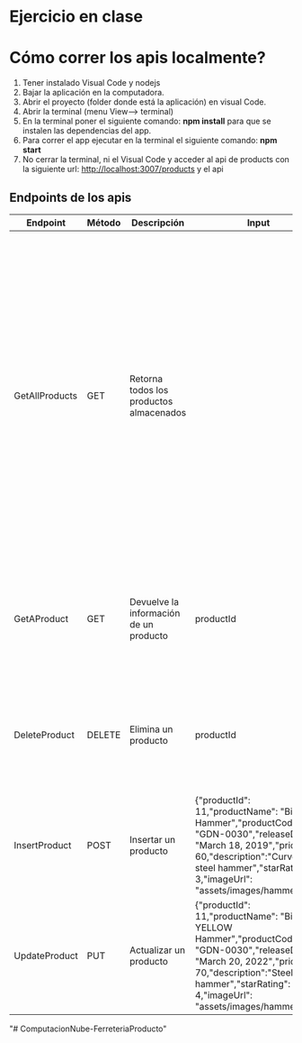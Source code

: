 # Ejercicio en clase

# Cómo correr los apis localmente?

1. Tener instalado Visual Code y nodejs
2. Bajar la aplicación en la computadora.
3. Abrir el proyecto (folder donde está la aplicación) en visual Code.
4. Abrir la terminal (menu View--> terminal)
5. En la terminal poner el siguiente comando: **npm install** para que se instalen las dependencias del app.
6. Para correr el app ejecutar en la terminal el siguiente comando: **npm start**
7. No cerrar la terminal, ni el Visual Code y acceder al api de products con la siguiente url: [http://localhost:3007/products](http://localhost:3007/products) y el api 

## Endpoints de los apis
| Endpoint | Método | Descripción | Input | Output | Ejemplo | Excepciones |
| ------ | ------ | ------ | ------ | ------ | ------ | ------ |
| GetAllProducts | GET | Retorna todos los productos almacenados |  | [{"productId": 2,"productName": "Garden Cart","productCode": "GDN-0023", "releaseDate": "March 18, 2019","price": 32.99,"description": "15 gallon capacity rolling garden cart","starRating": 5,"imageUrl": "assets/images/garden.jpg"}, {"productId": 5,"productName": "Hammer","productCode": "TBX-0048","releaseDate": "May 21, 2019","price": 8.9,"description": "Curved claw steel hammer","starRating": 4.6,"imageUrl": "assets/images/hammer.jpg"},{"productId": 7,"productName": "Drill","productCode": "PRX-095","releaseDate": "Sept 2nd, 2019","price": 32.9,"description": "","starRating": 3.2,"imageUrl": "assets/images/drill.jpg"} | http://localhost:3007/products | Si no hay productos se devuelve un [] | 
| GetAProduct | GET | Devuelve la información de un producto | productId | [{"productId": 5,"productName": "Hammer","productCode": "TBX-0048","releaseDate": "May 21, 2019","price": 8.9,"description": "Curved claw steel hammer","starRating": 4.6,"imageUrl": "assets/images/hammer.jpg"}] | http://localhost:3007/products/5 | Si no existe el producto consultado, se devuelve: {"success": "false", "message": "Product not found"} |
| DeleteProduct | DELETE | Elimina un producto | productId | [{"productId": 5,"productName": "Hammer","productCode": "TBX-0048","releaseDate": "May 21, 2019","price": 8.9,"description": "Curved claw steel hammer","starRating": 4.6,"imageUrl": "assets/images/hammer.jpg"}] | http://localhost:3007/products/5 | Si no existe el producto que se desea eliminar, se devuelve: {"success": "false","message": "The product does not exist. Specify a product that is already stored."} |
| InsertProduct | POST | Insertar un producto | {"productId": 11,"productName": "Big Hammer","productCode": "GDN-0030","releaseDate": "March 18, 2019","price": 60,"description":"Curved steel hammer","starRating": 3,"imageUrl": "assets/images/hammer.jpg"} | {"productId": 11,"productName": "Big Hammer","productCode": "GDN-0030","releaseDate": "March 18, 2019","price": 60,"description":"Curved steel hammer","starRating": 3,"imageUrl": "assets/images/hammer.jpg"} | http://localhost:3007/products/ |  |
| UpdateProduct | PUT | Actualizar un producto | {"productId": 11,"productName": "Big YELLOW Hammer","productCode": "GDN-0030","releaseDate": "March 20, 2022","price": 70,"description":"Steel hammer","starRating": 4,"imageUrl": "assets/images/hammer.jpg"} | {"productId": 11,"productName": "Big YELLOW Hammer","productCode": "GDN-0030","releaseDate": "March 20, 2022","price": 70,"description":"Steel hammer","starRating": 4,"imageUrl": "assets/images/hammer.jpg"} | http://localhost:3007/products/ | Si el prducto que desea actualizar no existe, se devuelve: {"success": "false","message": "The product does not exist. Specify a product that is already stored."} |

"# ComputacionNube-FerreteriaProducto" 
